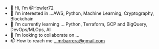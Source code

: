 - 👋 Hi, I’m @Howler72
- 👀 I’m interested in ...AWS, Python, Machine Learning, Cryptography, Blockchain
- 🌱 I’m currently learning ... Python, Terraform, GCP and BigQuery, DevOps/MLOps, AI
- 💞️ I’m looking to collaborate on ...
- 📫 How to reach me ...mrbarrera@gmail.com

<!---
Howler72/Howler72 is a ✨ special ✨ repository because its `README.md` (this file) appears on your GitHub profile.
You can click the Preview link to take a look at your changes.
--->
